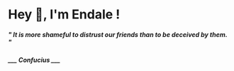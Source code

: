 <h1 title="head"> Hey 👋, I'm Endale !</h1>

**<h5><i>" It is more shameful to distrust our friends than to be deceived by them. "</i></h5>**

*<b>___ Confucius ___</b>*
